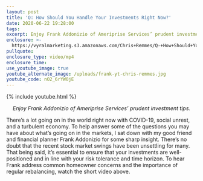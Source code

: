 ```yaml
---
layout: post
title: 'Q: How Should You Handle Your Investments Right Now?'
date: 2020-06-22 19:28:00
tags:
excerpt: Enjoy Frank Addonizio of Ameriprise Services’ prudent investment tips.
enclosure: >-
  https://vyralmarketing.s3.amazonaws.com/Chris+Remmes/Q-+How+Should+You+Handle+Your+Investments+Right+Now_.mp4
pullquote:
enclosure_type: video/mp4
enclosure_time:
use_youtube_image: true
youtube_alternate_image: /uploads/frank-yt-chris-remmes.jpg
youtube_code: nO2_6rYW0jE
---
```


{% include youtube.html %}

<p style="text-align:center"><em>Enjoy Frank Addonizio of Ameriprise Services’ prudent investment tips.</em></p>

There’s a lot going on in the world right now with COVID-19, social unrest, and a turbulent economy. To help answer some of the questions you may have about what’s going on in the markets, I sat down with my good friend and financial planner Frank Addonizio for some sharp insight. There’s no doubt that the recent stock market swings have been unsettling for many. That being said, it’s essential to ensure that your investments are well-positioned and in line with your risk tolerance and time horizon. To hear Frank address common homeowner concerns and the importance of regular rebalancing, watch the short video above.